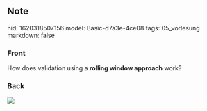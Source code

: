 ## Note
nid: 1620318507156
model: Basic-d7a3e-4ce08
tags: 05_vorlesung
markdown: false

### Front
How does validation using a <b>rolling window approach</b> work?

### Back
<img src="paste-130e110ddea7b72b4404a83c286b07612419a4a9.jpg">
